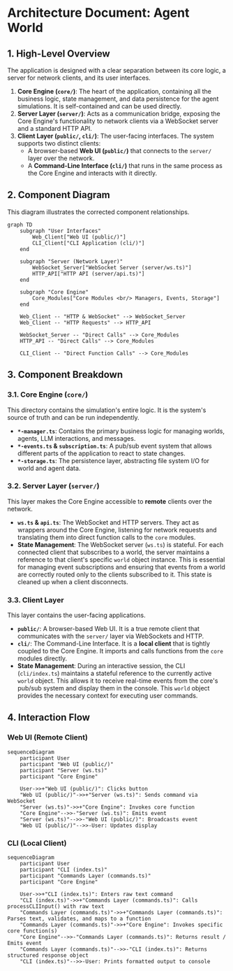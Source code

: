 # Architecture Document: Agent World

## 1. High-Level Overview

The application is designed with a clear separation between its core logic, a server for network clients, and its user interfaces.

1.  **Core Engine (`core/`)**: The heart of the application, containing all the business logic, state management, and data persistence for the agent simulations. It is self-contained and can be used directly.
2.  **Server Layer (`server/`)**: Acts as a communication bridge, exposing the Core Engine's functionality to network clients via a WebSocket server and a standard HTTP API.
3.  **Client Layer (`public/`, `cli/`)**: The user-facing interfaces. The system supports two distinct clients:
    *   A browser-based **Web UI (`public/`)** that connects to the `server/` layer over the network.
    *   A **Command-Line Interface (`cli/`)** that runs in the same process as the Core Engine and interacts with it directly.

## 2. Component Diagram

This diagram illustrates the corrected component relationships.

```mermaid
graph TD
    subgraph "User Interfaces"
        Web_Client["Web UI (public/)"]
        CLI_Client["CLI Application (cli/)"]
    end

    subgraph "Server (Network Layer)"
        WebSocket_Server["WebSocket Server (server/ws.ts)"]
        HTTP_API["HTTP API (server/api.ts)"]
    end

    subgraph "Core Engine"
        Core_Modules["Core Modules <br/> Managers, Events, Storage"]
    end

    Web_Client -- "HTTP & WebSocket" --> WebSocket_Server
    Web_Client -- "HTTP Requests" --> HTTP_API

    WebSocket_Server -- "Direct Calls" --> Core_Modules
    HTTP_API -- "Direct Calls" --> Core_Modules

    CLI_Client -- "Direct Function Calls" --> Core_Modules
```

## 3. Component Breakdown

### 3.1. Core Engine (`core/`)

This directory contains the simulation's entire logic. It is the system's source of truth and can be run independently.

*   **`*-manager.ts`**: Contains the primary business logic for managing worlds, agents, LLM interactions, and messages.
*   **`*-events.ts` & `subscription.ts`**: A pub/sub event system that allows different parts of the application to react to state changes.
*   **`*-storage.ts`**: The persistence layer, abstracting file system I/O for world and agent data.

### 3.2. Server Layer (`server/`)

This layer makes the Core Engine accessible to **remote** clients over the network.

*   **`ws.ts` & `api.ts`**: The WebSocket and HTTP servers. They act as wrappers around the Core Engine, listening for network requests and translating them into direct function calls to the `core` modules.
*   **State Management**: The WebSocket server (`ws.ts`) is stateful. For each connected client that subscribes to a world, the server maintains a reference to that client's specific `world` object instance. This is essential for managing event subscriptions and ensuring that events from a world are correctly routed only to the clients subscribed to it. This state is cleaned up when a client disconnects.

### 3.3. Client Layer

This layer contains the user-facing applications.

*   **`public/`**: A browser-based Web UI. It is a true remote client that communicates with the `server/` layer via WebSockets and HTTP.
*   **`cli/`**: The Command-Line Interface. It is a **local client** that is tightly coupled to the Core Engine. It imports and calls functions from the `core` modules directly.
*   **State Management**: During an interactive session, the CLI (`cli/index.ts`) maintains a stateful reference to the currently active `world` object. This allows it to receive real-time events from the core's pub/sub system and display them in the console. This `world` object provides the necessary context for executing user commands.

## 4. Interaction Flow

### Web UI (Remote Client)

```mermaid
sequenceDiagram
    participant User
    participant "Web UI (public/)"
    participant "Server (ws.ts)"
    participant "Core Engine"

    User->>+"Web UI (public/)": Clicks button
    "Web UI (public/)"->>+"Server (ws.ts)": Sends command via WebSocket
    "Server (ws.ts)"->>+"Core Engine": Invokes core function
    "Core Engine"-->>-"Server (ws.ts)": Emits event
    "Server (ws.ts)"-->>-"Web UI (public/)": Broadcasts event
    "Web UI (public/)"-->>-User: Updates display
```

### CLI (Local Client)

```mermaid
sequenceDiagram
    participant User
    participant "CLI (index.ts)"
    participant "Commands Layer (commands.ts)"
    participant "Core Engine"

    User->>+"CLI (index.ts)": Enters raw text command
    "CLI (index.ts)"->>+"Commands Layer (commands.ts)": Calls processCLIInput() with raw text
    "Commands Layer (commands.ts)"->>+"Commands Layer (commands.ts)": Parses text, validates, and maps to a function
    "Commands Layer (commands.ts)"->>+"Core Engine": Invokes specific core function(s)
    "Core Engine"-->>-"Commands Layer (commands.ts)": Returns result / Emits event
    "Commands Layer (commands.ts)"-->>-"CLI (index.ts)": Returns structured response object
    "CLI (index.ts)"-->>-User: Prints formatted output to console
```